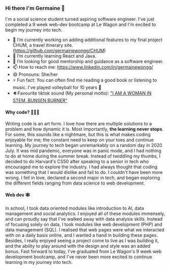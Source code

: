 ### Hi there I'm Germaine 👋

<!--
**germainewongg/germainewongg** is a ✨ _special_ ✨ repository because its `README.md` (this file) appears on your GitHub profile.

Here are some ideas to get you started:

- 🔭 I’m currently working on ...
- 🌱 I’m currently learning ...
- 👯 I’m looking to collaborate on ...
- 🤔 I’m looking for help with ...
- 💬 Ask me about ...
- 📫 How to reach me: ...
- 😄 Pronouns: ...
- ⚡ Fun fact: ...
-->

I'm a social science student turned aspiring software engineer. I've just completed a 9 week web-dev bootcamp at Le Wagon and I'm excited to begin my journey into tech. 

- 🔭 I’m currently working on adding additional features to my final project CHUM, a travel itinerary site. (https://github.com/germainewongg/CHUM)
- 🌱 I’m currently learning React and Java.
- 🤔 I’m looking for good mentorship and guidance as a software engineer. 
- 📫 How to reach me: https://www.linkedin.com/in/germainewongg/
- 😄 Pronouns: She/her
- ⚡ Fun fact: You can often find me reading a good book or listening to music. I've played volleyball for 10 years 🏐
- 🔉Favourite tiktok sound (My personal motto): ["I AM A WOMAN IN STEM. BUNSEN BURNER"](https://youtube.com/shorts/NIemphceX8U?feature=share)

#### Why code? 👩🏻‍💻
Writing code is an art form. I love how there are multiple solutions to a problem and how dynamic it is. Most importantly, **the learning never stops**. For some, this sounds like a nightmare, but this is what makes coding enjoyable for me; the constant need to keep on your toes and continue learning. My journey to tech began unremarkably on a random day in 2020 July. It was mid pandemic, everyone was in panic mode, and I had nothing to do at home during the summer break. Instead of twiddling my thumbs, I decided to do Harvard's CS50 after speaking to a senior in tech who encouraged me to explore the industry. I had always thought that coding was something that I would dislike and fail to do. I couldn't have been more wrong. I fell in love, declared a second major in tech, and began exploring the different fields ranging from data science to web development. 
#### Web dev 🕸
In school, I took data oriented modules like introduction to AI, data management and social analytics. I enjoyed all of these modules immensely, and can proudly say that I've walked away with data analysis skills. Instead of focusing solely on data, I took modules like web development (PHP) and data management (SQL). I realised that web pages were what we interacted with on a daily basis online, and I wanted a hand in building these pages. Besides, I really enjoyed seeing a project come to live as I was building it, and the ability to play around with the design and style was an added bonus. Fast forward to today, I've graduated from Le Wagon's 9 week web development bootcamp, and I've never been more excited to continue learning in my journey into tech.
